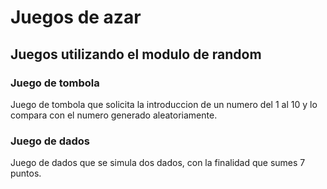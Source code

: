 # Juegos de azar
## Juegos utilizando el modulo de random
### Juego de tombola
Juego de tombola que solicita la introduccion de un numero del 1 al 10 y lo compara con el numero generado aleatoriamente.
### Juego de dados
Juego de dados que se simula dos dados, con la finalidad que sumes 7 puntos.
